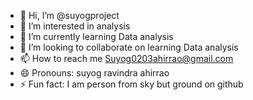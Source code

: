 - 👋 Hi, I’m @suyogproject
- 👀 I’m interested in analysis
- 🌱 I’m currently learning Data analysis
- 💞️ I’m looking to collaborate on learning Data analysis
- 📫 How to reach me Suyog0203ahirrao@gmail.com
- 😄 Pronouns: suyog ravindra ahirrao
- ⚡ Fun fact: I am person from sky but ground on github 

<!---
suyogproject/suyogproject is a ✨ special ✨ repository because its `README.md` (this file) appears on your GitHub profile.
You can click the Preview link to take a look at your changes.
--->
